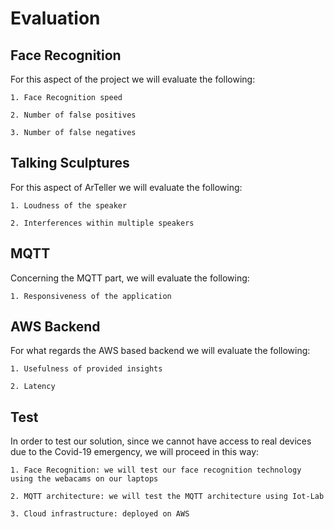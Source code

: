 # Evaluation

## Face Recognition
For this aspect of the project we will evaluate the following:
	
	1. Face Recognition speed

	2. Number of false positives

	3. Number of false negatives

## Talking Sculptures
For this aspect of ArTeller we will evaluate the following:

	1. Loudness of the speaker
	
	2. Interferences within multiple speakers
	
## MQTT
Concerning the MQTT part, we will evaluate the following:

	1. Responsiveness of the application
	
## AWS Backend
For what regards the AWS based backend we will evaluate the following:

	1. Usefulness of provided insights
	
	2. Latency

## Test
In order to test our solution, since we cannot have access to real devices due to the Covid-19 emergency, we will proceed in this way:

	1. Face Recognition: we will test our face recognition technology using the webacams on our laptops

	2. MQTT architecture: we will test the MQTT architecture using Iot-Lab

	3. Cloud infrastructure: deployed on AWS
